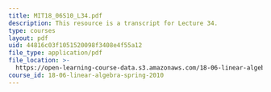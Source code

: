 ```yaml
---
title: MIT18_06S10_L34.pdf
description: This resource is a transcript for Lecture 34.
type: courses
layout: pdf
uid: 44816c03f1051520098f3408e4f55a12
file_type: application/pdf
file_location: >-
  https://open-learning-course-data.s3.amazonaws.com/18-06-linear-algebra-spring-2010/44816c03f1051520098f3408e4f55a12_MIT18_06S10_L34.pdf
course_id: 18-06-linear-algebra-spring-2010
---
```

